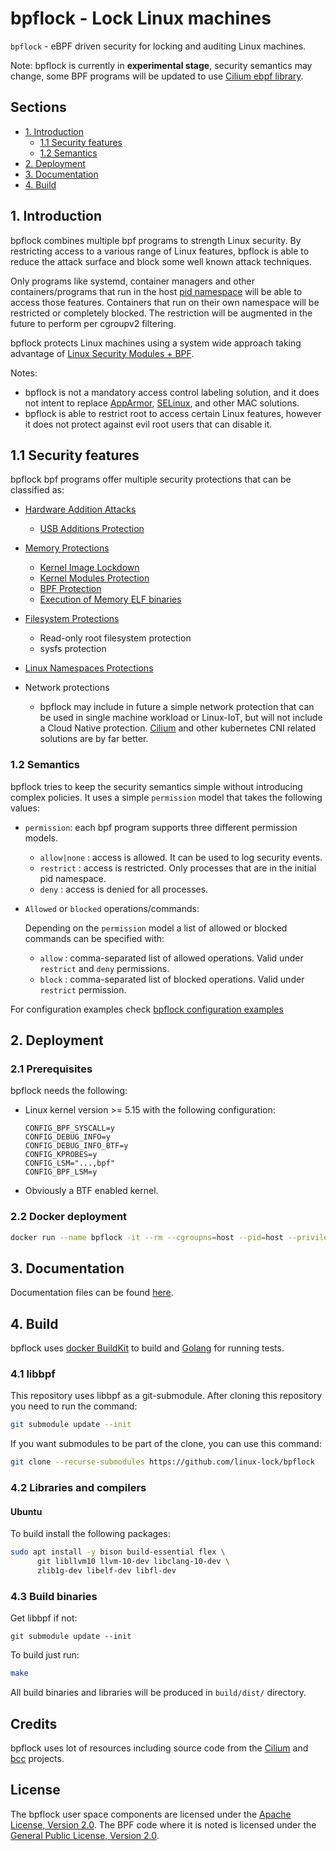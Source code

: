 # bpflock - Lock Linux machines

`bpflock` - eBPF driven security for locking and auditing Linux machines.

Note: bpflock is currently in **experimental stage**, security semantics may change, some BPF programs will be updated to use [Cilium ebpf library](https://github.com/cilium/ebpf/).

## Sections

* [1. Introduction](https://github.com/linux-lock/bpflock#1-introduction)
  - [1.1 Security features](https://github.com/linux-lock/bpflock#11-security-features)
  - [1.2 Semantics](https://github.com/linux-lock/bpflock#12-semantics)
* [2. Deployment](https://github.com/linux-lock/bpflock#2-deployment)
* [3. Documentation](https://github.com/linux-lock/bpflock#3-documentation)
* [4. Build](https://github.com/linux-lock/bpflock#3-build)

## 1. Introduction

bpflock combines multiple bpf programs to strength Linux security. By restricting access to a various range of Linux features, bpflock is able to reduce the attack surface and block some well known attack techniques.

Only programs like systemd, container managers and other containers/programs that run in the host [pid namespace](https://man7.org/linux/man-pages/man7/namespaces.7.html) will be able to access those features. Containers that run on their own namespace will be restricted or completely blocked. The restriction will be augmented in the future to perform per cgroupv2 filtering.

bpflock protects Linux machines using a system wide approach taking advantage of [Linux Security Modules + BPF](https://www.kernel.org/doc/html/latest/bpf/bpf_lsm.html).

Notes:
- bpflock is not a mandatory access control labeling solution, and it does not intent to replace [AppArmor](https://apparmor.net/), [SELinux](https://github.com/SELinuxProject/selinux), and other MAC solutions.
- bpflock is able to restrict root to access certain Linux features, however it does not protect against evil root users that can disable it.

## 1.1 Security features

bpflock bpf programs offer multiple security protections that can be classified as:

* [Hardware Addition Attacks](https://github.com/linux-lock/bpflock/tree/main/docs/hardware-additions.md)
  - [USB Additions Protection](https://github.com/linux-lock/bpflock/tree/main/docs/hardware-additions.md#1-usb-additions-protection)

* [Memory Protections](https://github.com/linux-lock/bpflock/tree/main/docs/memory-protections.md)
  - [Kernel Image Lockdown](https://github.com/linux-lock/bpflock/tree/main/docs/memory-protections.md#1-kernel-image-lockdown)
  - [Kernel Modules Protection](https://github.com/linux-lock/bpflock/tree/main/docs/memory-protections.md#2-kernel-modules-protections)
  - [BPF Protection](https://github.com/linux-lock/bpflock/tree/main/docs/memory-protections.md#3-bpf-protection)
  - [Execution of Memory ELF binaries](https://github.com/linux-lock/bpflock/tree/main/docs/memory-protections.md#4-execution-of-memory-elf-binaries)

* [Filesystem Protections](https://github.com/linux-lock/bpflock/tree/main/docs/filesystem-protections.md)

  - Read-only root filesystem protection
  - sysfs protection

* [Linux Namespaces Protections](https://github.com/linux-lock/bpflock#34-namespaces-protections)

* Network protections

  - bpflock may include in future a simple network protection that can be used in single machine workload or Linux-IoT, but will not include a Cloud Native protection. [Cilium](https://github.com/cilium/cilium) and other kubernetes CNI related solutions are by far better.

### 1.2 Semantics

bpflock tries to keep the security semantics simple without introducing complex policies. It uses a simple `permission` model that takes the following values:

* `permission`: each bpf program supports three different permission models.
  - `allow|none` : access is allowed. It can be used to log security events.
  - `restrict` : access is restricted. Only processes that are in the initial pid namespace.
  - `deny` : access is denied for all processes.

* `Allowed` or `blocked` operations/commands:

  Depending on the `permission` model a list of allowed or blocked commands can be specified with:
  - `allow` : comma-separated list of allowed operations. Valid under `restrict` and `deny` permissions.
  - `block` : comma-separated list of blocked operations. Valid under `restrict` permission.

For configuration examples check [bpflock configuration examples](https://github.com/linux-lock/bpflock/tree/main/deploy/configs/README.md)


## 2. Deployment

### 2.1 Prerequisites

bpflock needs the following:

* Linux kernel version >= 5.15 with the following configuration:

  ```code
  CONFIG_BPF_SYSCALL=y
  CONFIG_DEBUG_INFO=y
  CONFIG_DEBUG_INFO_BTF=y
  CONFIG_KPROBES=y
  CONFIG_LSM="...,bpf"
  CONFIG_BPF_LSM=y
  ```

* Obviously a BTF enabled kernel.

### 2.2 Docker deployment

```bash
docker run --name bpflock -it --rm --cgroupns=host --pid=host --privileged -v /sys/kernel/security:/sys/kernel/security -v /sys/fs/bpf:/sys/fs/bpf linuxlock/bpflock:latest
```

## 3. Documentation

Documentation files can be found [here](https://github.com/linux-lock/bpflock/tree/main/docs/).

## 4. Build

bpflock uses [docker BuildKit](https://docs.docker.com/develop/develop-images/build_enhancements/) to build and [Golang](https://go.dev/doc/install) for running tests.

### 4.1 libbpf

This repository uses libbpf as a git-submodule. After cloning this repository you need to run the command:

```bash
git submodule update --init
```

If you want submodules to be part of the clone, you can use this command:

```bash
git clone --recurse-submodules https://github.com/linux-lock/bpflock
```

### 4.2 Libraries and compilers

#### Ubuntu

To build install the following packages:
  ```bash
  sudo apt install -y bison build-essential flex \
        git libllvm10 llvm-10-dev libclang-10-dev \
        zlib1g-dev libelf-dev libfl-dev
  ```

### 4.3 Build binaries

Get libbpf if not:
```
git submodule update --init
```

To build just run:
```bash
make
```

All build binaries and libraries will be produced in `build/dist/` directory.

## Credits

bpflock uses lot of resources including source code from the [Cilium](https://github.com/cilium/cilium) and
[bcc](https://github.com/iovisor/bcc) projects.

## License

The bpflock user space components are licensed under the [Apache License, Version 2.0](https://github.com/linux-lock/bpflock/blob/main/LICENSE). The BPF code where it is noted is licensed under the [General Public License, Version 2.0](https://github.com/linux-lock/bpflock/blob/main/src/COPYING).
